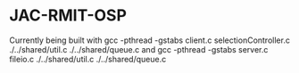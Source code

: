 JAC-RMIT-OSP
============

Currently being built with 
gcc -pthread -gstabs client.c selectionController.c ./../shared/util.c ./../shared/queue.c
and 
gcc -pthread -gstabs server.c  fileio.c ./../shared/util.c ./../shared/queue.c
